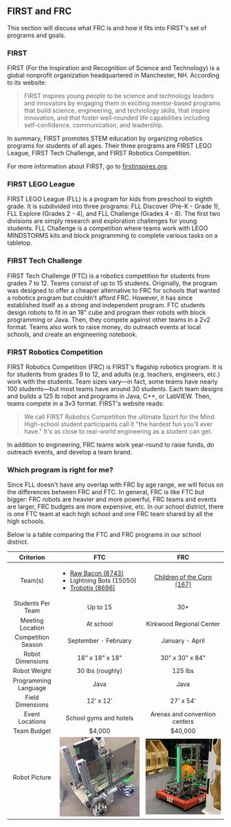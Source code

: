 ## FIRST and FRC

This section will discuss what FRC is and how it fits into FIRST's set of programs and goals.

### FIRST

FIRST (For the Inspiration and Recognition of Science and Technology) is a global nonprofit organization headquartered in Manchester, NH. According to its website:

> FIRST inspires young people to be science and technology leaders and innovators by engaging them in exciting mentor-based programs that build science, engineering, and technology skills, that inspire innovation, and that foster well-rounded life capabilities including self-confidence, communication, and leadership.

In summary, FIRST promotes STEM education by organizing robotics programs for students of all ages. Their three programs are FIRST LEGO League, FIRST Tech Challenge, and FIRST Robotics Competition.

For more information about FIRST, go to [firstinspires.org](https://www.firstinspires.org).

### FIRST LEGO League

FIRST LEGO League (FLL) is a program for kids from preschool to eighth grade. It is subdivided into three programs: FLL Discover (Pre-K - Grade 1), FLL Explore (Grades 2 - 4), and FLL Challenge (Grades 4 - 8). The first two divisions are simply research and exploration challenges for young students. FLL Challenge is a competition where teams work with LEGO MINDSTORMS kits and block programming to complete various tasks on a tabletop.

### FIRST Tech Challenge

FIRST Tech Challenge (FTC) is a robotics competition for students from grades 7 to 12. Teams consist of up to 15 students. Originally, the program was designed to offer a cheaper alternative to FRC for schools that wanted a robotics program but couldn't afford FRC. However, it has since established itself as a strong and independent program. FTC students design robots to fit in an 18" cube and program their robots with block programming or Java. Then, they compete against other teams in a 2v2 format. Teams also work to raise money, do outreach events at local schools, and create an engineering notebook.

### FIRST Robotics Competition

FIRST Robotics Competition (FRC) is FIRST's flagship robotics program. It is for students from grades 9 to 12, and adults (e.g. teachers, engineers, etc.) work with the students. Team sizes vary—in fact, some teams have nearly 100 students—but most teams have around 30 students. Each team designs and builds a 125 lb robot and programs in Java, C++, or LabVIEW. Then, teams compete in a 3v3 format. FIRST's website reads:

> We call FIRST Robotics Competition the ultimate Sport for the Mind. High-school student participants call it "the hardest fun you’ll ever have." It's as close to real-world engineering as a student can get.

In addition to engineering, FRC teams work year-round to raise funds, do outreach events, and develop a team brand.

### Which program is right for me?

Since FLL doesn't have any overlap with FRC by age range, we will focus on the differences between FRC and FTC. In general, FRC is like FTC but bigger: FRC robots are heavier and more powerful, FRC teams and events are larger, FRC budgets are more expensive, etc. In our school district, there is one FTC team at each high school and one FRC team shared by all the high schools.

Below is a table comparing the FTC and FRC programs in our school district.

|Criterion|FTC|FRC|
|:--------:|:-:|:-:|
|Team(s)|<ul><li style="text-align: left;">[Raw Bacon (8743)](http://rawbacon8743.weebly.com/)</li><li style="text-align: left;">Lightning Bots (15050)</li><li style="text-align: left;">[Trobotix (8696)](https://sites.google.com/view/trobotix)</li></ul>|[Children of the Corn (167)](https://www.iowacityrobotics.org)|
|Students Per Team|Up to 15|30+|
|Meeting Location|At school|Kirkwood Regional Center|
|Competition Season|September - February|January - April|
|Robot Dimensions|18" x 18" x 18"|30" x 30" x 84"|
|Robot Weight|30 lbs (roughly)|125 lbs|
|Programming Language|Java|Java|
|Field Dimensions|12' x 12'|27' x 54'|
|Event Locations|School gyms and hotels|Arenas and convention centers|
|Team Budget|$4,000|$40,000|
|Robot Picture|<img src="../img/chapter-01-frc-basics/01-ftc-robot.jpg" alt="An FTC robot">|<img src="../img/chapter-01-frc-basics/01-frc-robot.jpg" alt="An FRC robot">|
